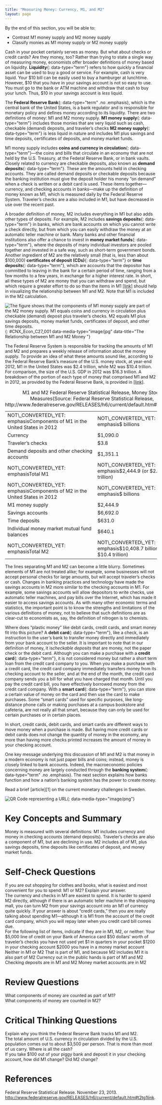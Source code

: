 ```yaml
---
title: "Measuring Money: Currency, M1, and M2"
layout: page
---
```



<div data-type="abstract" markdown="1">
By the end of this section, you will be able to:

* Contrast M1 money supply and M2 money supply
* Classify monies as M1 money supply or M2 money supply

</div>

Cash in your pocket certainly serves as money. But what about checks or credit cards? Are they money, too? Rather than trying to state a single way of measuring money, economists offer broader definitions of money based on liquidity. **Liquidity**{: data-type="term"} refers to how quickly a financial asset can be used to buy a good or service. For example, cash is very liquid. Your $10 bill can be easily used to buy a hamburger at lunchtime. However, $10 that you have in your savings account is not so easy to use. You must go to the bank or ATM machine and withdraw that cash to buy your lunch. Thus, $10 in your savings account is *less* liquid.

The **Federal Reserve Bank**{: data-type="term" .no .emphasis}, which is the central bank of the United States, is a bank regulator and is responsible for monetary policy and defines money according to its liquidity. There are two definitions of money: M1 and M2 money supply. **M1 money supply**{: data-type="term"} includes those monies that are very liquid such as cash, checkable (demand) deposits, and traveler’s checks **M2 money supply**{: data-type="term"} is less liquid in nature and includes M1 plus savings and time deposits, certificates of deposits, and money market funds.

M1 money supply includes **coins and currency in circulation**{: data-type="term"}—the coins and bills that circulate in an economy that are not held by the U.S. Treasury, at the Federal Reserve Bank, or in bank vaults. Closely related to currency are checkable deposits, also known as **demand deposits**{: data-type="term"}. These are the amounts held in checking accounts. They are called demand deposits or checkable deposits because the banking institution must give the deposit holder his money “on demand” when a check is written or a debit card is used. These items together—currency, and checking accounts in banks—make up the definition of money known as M1, which is measured daily by the Federal Reserve System. Traveler’s checks are a also included in M1, but have decreased in use over the recent past.

A broader definition of money, M2 includes everything in M1 but also adds other types of deposits. For example, M2 includes **savings deposits**{: data-type="term"} in banks, which are bank accounts on which you cannot write a check directly, but from which you can easily withdraw the money at an automatic teller machine or bank. Many banks and other financial institutions also offer a chance to invest in **money market funds**{: data-type="term"}, where the deposits of many individual investors are pooled together and invested in a safe way, such as short-term government bonds. Another ingredient of M2 are the relatively small (that is, less than about $100,000) **certificates of deposit (CDs)**{: data-type="term"} or **time deposits**{: data-type="term"}, which are accounts that the depositor has committed to leaving in the bank for a certain period of time, ranging from a few months to a few years, in exchange for a higher interest rate. In short, all these types of M2 are money that you can withdraw and spend, but which require a greater effort to do so than the items in M1 [\[link\]](#CNX_Econ_C27_001) should help in visualizing the relationship between M1 and M2. Note that M1 is included in the M2 calculation.

 ![The figure shows that the components of M1 money supply are part of the M2 money supply. M1 equals coins and currency in circulation plus checkable (demand) deposit plus traveler&#x2019;s checks. M2 equals M1 plus savings deposits, money market funds, certificates of deposit, and other time deposits.](../resources/CNX_Econ_C27_001.jpg "M1 and M2 money have several definitions, ranging from narrow to broad. M1 = coins and currency in circulation + checkable (demand) deposit + traveler&#x2019;s checks. M2 = M1 + savings deposits + money market funds + certificates of deposit + other time deposits."){: #CNX_Econ_C27_001 data-media-type="image/jpg" data-title="The Relationship between M1 and M2 Money "}

The Federal Reserve System is responsible for tracking the amounts of M1 and M2 and prepares a weekly release of information about the money supply. To provide an idea of what these amounts sound like, according to the Federal Reserve Bank’s measure of the U.S. money stock, at year-end 2012, M1 in the United States was $2.4 trillion, while M2 was $10.4 trillion. For comparison, the size of the U.S. GDP in 2012 was $16.3 trillion. A breakdown of the portion of each type of money that comprised M1 and M2 in 2012, as provided by the Federal Reserve Bank, is provided in [\[link\]](#Table_27_01).

<table id="Table_27_01" summary="The table shows the following components and amounts for M1 in the U.S. in 2012 (in billions of dollars). Currency: $1,090.0; traveler&#x2019;s checks: $3.8; demand deposits and other checking accounts: $1,351.1; total M1: $2,444.9 (or 2.4 trillion). The table also shows the following components and amounts for M2 in the U.S. in 2012 (in billions of dollars). M1 money supply: $2,444.9; savings accounts: $6,692.0; individual money market mutual fund balances: $640.1; total M2: $10,408.7 (or $10.4 trillion)."><caption><span data-type="title">M1 and M2 Federal Reserve Statistical Release, Money Stock Measures</span>(Source: Federal Reserve Statistical Release, http://www.federalreserve.gov/RELEASES/h6/current/default.htm#t2tg1link)</caption><tbody>
<tr>
<td> <span xmlns:x="http://www.w3.org/1999/xhtml" class="not-converted-yet">NOT\_CONVERTED\_YET: emphasis</span><emphasis xmlns="http://cnx.rice.edu/cnxml" data-effect="strong">Components of M1 in the United States in 2012</emphasis></td>
<td><span xmlns:x="http://www.w3.org/1999/xhtml" class="not-converted-yet">NOT\_CONVERTED\_YET: emphasis</span><emphasis xmlns="http://cnx.rice.edu/cnxml" data-effect="strong">$ billions</emphasis></td>
</tr>

<tr>
<td>Currency</td>
<td>$1,090.0</td>
</tr>


<tr>
<td>Traveler’s checks</td>
<td>$3.8</td>
</tr>

<tr>
<td>Demand deposits and other checking accounts</td>
<td>$1,351.1</td>
</tr>

<tr>
<td><span xmlns:x="http://www.w3.org/1999/xhtml" class="not-converted-yet">NOT\_CONVERTED\_YET: emphasis</span><emphasis xmlns="http://cnx.rice.edu/cnxml" data-effect="strong">Total M1</emphasis></td>
<td><span xmlns:x="http://www.w3.org/1999/xhtml" class="not-converted-yet">NOT\_CONVERTED\_YET: emphasis</span><emphasis xmlns="http://cnx.rice.edu/cnxml" data-effect="strong">$2,444.9 (or $2.4 trillion)</emphasis></td>
</tr>

<tr>
<td><span xmlns:x="http://www.w3.org/1999/xhtml" class="not-converted-yet">NOT\_CONVERTED\_YET: emphasis</span><emphasis xmlns="http://cnx.rice.edu/cnxml" data-effect="strong">Components of M2 in the United States in 2012</emphasis></td>
<td><span xmlns:x="http://www.w3.org/1999/xhtml" class="not-converted-yet">NOT\_CONVERTED\_YET: emphasis</span><emphasis xmlns="http://cnx.rice.edu/cnxml" data-effect="strong">$ billions</emphasis></td>
</tr>

<tr>
<td>M1 money supply</td>
<td>$2,444.9</td>
</tr>

<tr>
<td>Savings accounts</td>
<td>$6,692.0</td>
</tr>

<tr>
<td>Time deposits</td>
<td>$631.0</td>
</tr>

<tr>
<td>Individual money market mutual fund balances</td>
<td>$640.1</td>
</tr>

<tr>
<td><span xmlns:x="http://www.w3.org/1999/xhtml" class="not-converted-yet">NOT\_CONVERTED\_YET: emphasis</span><emphasis xmlns="http://cnx.rice.edu/cnxml" data-effect="strong">Total M2</emphasis></td>
<td><span xmlns:x="http://www.w3.org/1999/xhtml" class="not-converted-yet">NOT\_CONVERTED\_YET: emphasis</span><emphasis xmlns="http://cnx.rice.edu/cnxml" data-effect="strong">$10,408.7 billion (or $10.4 trillion)</emphasis></td>
</tr>
</tbody></table>

The lines separating M1 and M2 can become a little blurry. Sometimes elements of M1 are not treated alike; for example, some businesses will not accept personal checks for large amounts, but will accept traveler’s checks or cash. Changes in banking practices and technology have made the savings accounts in M2 more similar to the checking accounts in M1. For example, some savings accounts will allow depositors to write checks, use automatic teller machines, and pay bills over the Internet, which has made it easier to access savings accounts. As with many other economic terms and statistics, the important point is to know the strengths and limitations of the various definitions of money, not to believe that such definitions are as clear-cut to economists as, say, the definition of nitrogen is to chemists.

Where does “plastic money” like debit cards, credit cards, and smart money fit into this picture? A **debit card**{: data-type="term"}, like a check, is an instruction to the user’s bank to transfer money directly and immediately from your bank account to the seller. It is important to note that in our definition of money, it is*checkable deposits* that are money, not the paper check or the debit card. Although you can make a purchase with a **credit card**{: data-type="term"}, it is not considered money but rather a short term loan from the credit card company to you. When you make a purchase with a credit card, the credit card company immediately transfers money from its checking account to the seller, and at the end of the month, the credit card company sends you a bill for what you have charged that month. Until you pay the credit card bill, you have effectively borrowed money from the credit card company. With a **smart card**{: data-type="term"}, you can store a certain value of money on the card and then use the card to make purchases. Some “smart cards” used for specific purposes, like long-distance phone calls or making purchases at a campus bookstore and cafeteria, are not really all that smart, because they can only be used for certain purchases or in certain places.

In short, credit cards, debit cards, and smart cards are different ways to move money when a purchase is made. But having more credit cards or debit cards does not change the quantity of money in the economy, any more than having more checks printed increases the amount of money in your checking account.

One key message underlying this discussion of M1 and M2 is that money in a modern economy is not just paper bills and coins; instead, money is closely linked to bank accounts. Indeed, the macroeconomic policies concerning money are largely conducted through the **banking system**{: data-type="term" .no .emphasis}. The next section explains how banks function and how a nation’s banking system has the power to create money.

<div data-type="note" class="economics linkup" markdown="1">
Read a brief [article][1] on the current monetary challenges in Sweden.

<span data-type="media" data-alt="QR Code representing a URL"> ![QR Code representing a URL](../resources/Sweden.png){: data-media-type="image/png"} </span>
</div>

# Key Concepts and Summary

Money is measured with several definitions: M1 includes currency and money in checking accounts (demand deposits). Traveler’s checks are also a component of M1, but are declining in use. M2 includes all of M1, plus savings deposits, time deposits like certificates of deposit, and money market funds.

# Self-Check Questions

<div data-type="exercise">
<div data-type="problem" markdown="1">
If you are out shopping for clothes and books, what is easiest and most convenient for you to spend: M1 or M2? Explain your answer.

</div>
<div data-type="solution" markdown="1">
The currency and checks in M1 are easiest to spend. It is harder to spend M2 directly, although if there is an automatic teller machine in the shopping mall, you can turn M2 from your savings account into an M1 of currency quite quickly. If your answer is about “credit cards,” then you are really talking about spending M1—although it is M1 from the account of the credit card company, which you will repay later when you credit card bill comes due.

</div>
</div>

<div data-type="exercise">
<div data-type="problem" markdown="1">
For the following list of items, indicate if they are in M1, M2, or neither: <span data-type="list" data-list-type="enumerated" data-number-style="lower-alpha"> <span data-type="item">Your $5,000 line of credit on your Bank of America card</span> <span data-type="item">$50 dollars’ worth of traveler’s checks you have not used yet</span> <span data-type="item">$1 in quarters in your pocket</span> <span data-type="item">$1200 in your checking account</span> <span data-type="item">$2000 you have in a money market account</span> </span>

</div>
<div data-type="solution" markdown="1">
<span data-type="list" data-list-type="enumerated" data-number-style="lower-alpha"> <span data-type="item">Neither in M1 or M2</span> <span data-type="item">That is part of M1, and because M2 includes M1 it is also part of M2</span> <span data-type="item">Currency out in the public hands is part of M1 and M2</span> <span data-type="item">Checking deposits are in M1 and M2</span> <span data-type="item">Money market accounts are in M2</span> </span>

</div>
</div>

# Review Questions

<div data-type="exercise">
<div data-type="problem" markdown="1">
What components of money are counted as part of M1?

</div>
</div>

<div data-type="exercise">
<div data-type="problem" markdown="1">
What components of money are counted in M2?

</div>
</div>

# Critical Thinking Questions

<div data-type="exercise">
<div data-type="problem" markdown="1">
Explain why you think the Federal Reserve Bank tracks M1 and M2.

</div>
</div>

<div data-type="exercise">
<div data-type="problem" markdown="1">
The total amount of U.S. currency in circulation divided by the U.S. population comes out to about $3,500 per person. That is more than most of us carry. Where is all the cash?

</div>
</div>

<section data-depth="1" class="problems">
<div data-type="exercise">
<div data-type="problem" markdown="1">
If you take $100 out of your piggy bank and deposit it in your checking account, how did M1 change? Did M2 change?

</div>
</div>
</section>

# References

Federal Reserve Statistical Release. November 23, 2013. http://www.federalreserve.gov/RELEASES/h6/current/default.htm#t2tg1link.



[1]: http://openstaxcollege.org/l/Sweden
